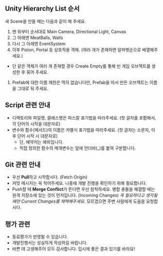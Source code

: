 ## Unity Hierarchy List 순서
새 Scene을 만들 때는 다음과 같이 해 주세요.
 1. 맨 위부터 순서대로 Main Camera, Directional Light, Canvas
 1. 그 아래엔 MeatBalls, Walls
 1. 다시 그 아래엔 EventSystem
 1. 이후 Piston, Portal 등 상호작용 객체. (여러 개가 존재하면 알파벳순으로 배열해주세요.)
   * 단 같은 객체가 여러 개 존재할 경우 Create Empty를 통해 빈 게임 오브젝트를 생성한 후 묶어 주세요.
 1. Prefab에 대한 이름 제한은 딱히 없습니다만, Prefab을 따서 만든 오브젝트는 이름을 그대로 둬 주세요.
 
## Script 관련 안내
 * 디렉토리와 파일명, 클래스명은 파스칼 표기법을 따라주세요. (첫 글자를 포함해서, 각 단어의 시작을 대문자로)
 * 변수와 함수(메서드)의 이름은 카멜식 표기법을 따라주세요. (첫 글자는 소문자, 이후 단어 시작 시 대문자로)
   * 단, 예약어는 예외입니다.
   * 직접 정의한 함수의 매개변수는 앞에 언더바(_)를 붙여 구분합니다.

## Git 관련 안내
 * 우선 **Pull**하고 시작합시다. (Fetch Origin)
 * 커밋 메시지는 꼭 적어주세요. 나중에 개발 진행을 확인하기 위해 필요합니다.
 * Push할 때 **Merge Conflict**가 뜬다면 우선 침착하세요.
   병합 충돌을 해결할 때는 원격 저장소에 있는 것이 먼저입니다. (Incoming Changes)
   *꼭 필요하다고 생각될 때만 Current Changes를 채택해주세요.*
   모르겠으면 주변 사람에게 도움을 요청합시다.

## 평가 관련
 * 동료평가가 반영될 수 있습니다.
 * 개발진행서는 성실하게 작성하길 바랍니다.
 * 바쁜 데 고생해주어 모두 감사합니다. 입시에 좋은 결과 있기를 바라요!